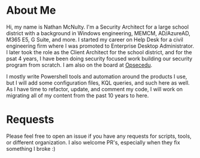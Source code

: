 # 
# About Me
Hi, my name is Nathan McNulty. I'm a Security Architect for a large school district with a background in Windows engineering, MEMCM, AD/AzureAD, M365 E5, G Suite, and more. I started my career on Help Desk for a civil engineering firm where I was promoted to Enterprise Desktop Administrator. I later took the role as the Client Architect for the school district, and for the psat 4 years, I have been doing security focused work building our security program from scratch. I am also on the board at [Opsecedu](https://www.opsecedu.com).

I mostly write Powershell tools and automation around the products I use, but I will add some configuration files, KQL queries, and such here as well. As I have time to refactor, update, and comment my code, I will work on migrating all of my content from the past 10 years to here.


# 
# Requests
Please feel free to open an issue if you have any requests for scripts, tools, or different organization. I also welcome PR's, especially when they fix something I broke :)

# 
